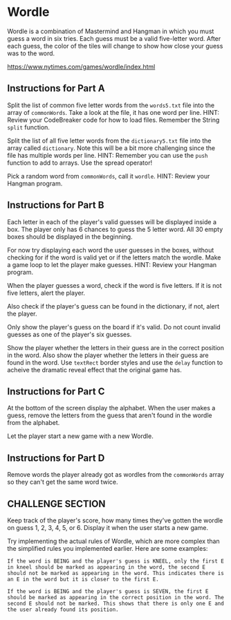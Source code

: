 # Wordle

Wordle is a combination of Mastermind and Hangman in which you must guess a word in six tries. Each guess must be a valid five-letter word. After each guess, the color of the tiles will change to show how close your guess was to the word.

https://www.nytimes.com/games/wordle/index.html

## Instructions for Part A

Split the list of common five letter words from the `words5.txt` file into the array of `commonWords`. Take a look at the file, it has one word per line. HINT: Review your CodeBreaker code for how to load files. Remember the String `split` function.

Split the list of all five letter words from the `dictionary5.txt` file into the array called `dictionary`. Note this will be a bit more challenging since the file has multiple words per line. HINT: Remember you can use the `push` function to add to arrays. Use the spread operator!

Pick a random word from `commonWords`, call it `wordle`. HINT: Review your Hangman program.

## Instructions for Part B

Each letter in each of the player's valid guesses will be displayed inside a box. The player only has 6 chances to guess the 5 letter word. All 30 empty boxes should be displayed in the beginning.

For now try displaying each word the user guesses in the boxes, without checking for if the word is valid yet or if the letters match the wordle. Make a game loop to let the player make guesses. HINT: Review your Hangman program.

When the player guesses a word, check if the word is five letters. If it is not five letters, alert the player.

Also check if the player's guess can be found in the dictionary, if not, alert the player.

Only show the player's guess on the board if it's valid. Do not count invalid guesses as one of the player's six guesses.

Show the player whether the letters in their guess are in the correct position in the word. Also show the player whether the letters in their guess are found in the word. Use `textRect` border styles and use the `delay` function to acheive the dramatic reveal effect that the original game has.

## Instructions for Part C

At the bottom of the screen display the alphabet. When the user makes a guess, remove the letters from the guess that aren't found in the wordle from the alphabet.

Let the player start a new game with a new Wordle.

## Instructions for Part D

Remove words the player already got as wordles from the `commonWords` array so they can't get the same word twice.

## CHALLENGE SECTION

Keep track of the player's score, how many times they've gotten the wordle on guess 1, 2, 3, 4, 5, or 6. Display it when the user starts a new game.

Try implementing the actual rules of Wordle, which are more complex than the simplified rules you implemented earlier. Here are some examples:

    If the word is BEING and the player's guess is KNEEL, only the first E in kneel should be marked as appearing in the word, the second E should not be marked as appearing in the word. This indicates there is an E in the word but it is closer to the first E.

    If the word is BEING and the player's guess is SEVEN, the first E should be marked as appearing in the correct position in the word. The second E should not be marked. This shows that there is only one E and the user already found its position.
